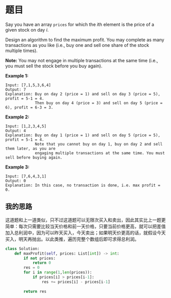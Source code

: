 # 题目

Say you have an array `prices` for which the *i*th element is the price of a given stock on day *i*.

Design an algorithm to find the maximum profit. You may complete as many transactions as you like (i.e., buy one and sell one share of the stock multiple times).

**Note:** You may not engage in multiple transactions at the same time (i.e., you must sell the stock before you buy again).

**Example 1:**

```
Input: [7,1,5,3,6,4]
Output: 7
Explanation: Buy on day 2 (price = 1) and sell on day 3 (price = 5), profit = 5-1 = 4.
             Then buy on day 4 (price = 3) and sell on day 5 (price = 6), profit = 6-3 = 3.
```

**Example 2:**

```
Input: [1,2,3,4,5]
Output: 4
Explanation: Buy on day 1 (price = 1) and sell on day 5 (price = 5), profit = 5-1 = 4.
             Note that you cannot buy on day 1, buy on day 2 and sell them later, as you are
             engaging multiple transactions at the same time. You must sell before buying again.
```

**Example 3:**

```
Input: [7,6,4,3,1]
Output: 0
Explanation: In this case, no transaction is done, i.e. max profit = 0.
```

## 我的思路

这道题和上一道类似，只不过这道题可以无限次买入和卖出，因此其实比上一题更简单：每次只需要比较当天价格和前一天价格，只要当前价格更高，就可以把差值加入总利润中，因为可以昨天买入，今天卖出；如果明天价更高的话，就假设今天买入，明天再抛出。以此类推，遍历完整个数组后即可求得总利润。

```python
class Solution:
    def maxProfit(self, prices: List[int]) -> int:
        if not prices:
            return 0
        res = 0
        for i in range(1,len(prices)):
            if prices[i] > prices[i-1]:
                res += prices[i] - prices[i-1]
                
        return res
```

